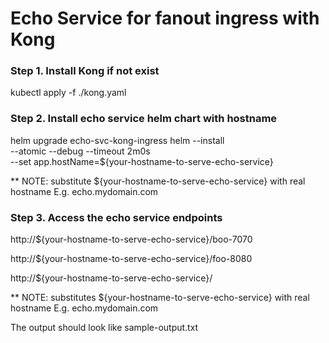 # Echo Service for fanout ingress with Kong

### Step 1. Install Kong if not exist

kubectl apply -f ./kong.yaml

### Step 2. Install echo service helm chart with hostname

helm upgrade echo-svc-kong-ingress helm --install \
--atomic --debug --timeout 2m0s \
--set app.hostName=${your-hostname-to-serve-echo-service}

** NOTE: substitute ${your-hostname-to-serve-echo-service} with real hostname
E.g. echo.mydomain.com

### Step 3. Access the echo service endpoints

http://${your-hostname-to-serve-echo-service}/boo-7070

http://${your-hostname-to-serve-echo-service}/foo-8080

http://${your-hostname-to-serve-echo-service}/

** NOTE: substitutes ${your-hostname-to-serve-echo-service} with real hostname
E.g. echo.mydomain.com

The output should look like sample-output.txt

